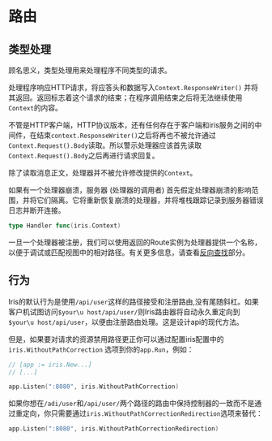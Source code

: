 # 路由

## 类型处理

顾名思义，类型处理用来处理程序不同类型的请求。

处理程序响应HTTP请求，将应答头和数据写入`Context.ResponseWriter()` 并将其返回。返回标志着这个请求的结束；在程序调用结束之后将无法继续使用`Context`的内容。

不管是HTTP客户端，HTTP协议版本，还有任何存在于客户端和iris服务之间的中间件，在结束`context.ResponseWriter()`之后将再也不被允许通过`Context.Request().Body`读取。所以警示处理器应该首先读取`Context.Request().Body`之后再进行请求回复。

除了读取消息正文，处理器并不被允许修改提供的`Context`。

如果有一个处理器崩溃，服务器 (处理器的调用者) 首先假定处理器崩溃的影响范围，并将它们隔离。它将重新恢复崩溃的处理器，并将堆栈跟踪记录到服务器错误日志并断开连接。

```go
type Handler func(iris.Context)
```

一旦一个处理器被注册，我们可以使用返回的Route实例为处理器提供一个名称，以便于调试或匹配视图中的相对路径。有关更多信息，请查看[反向查找](/ReverseLookups.md)部分。

## 行为

Iris的默认行为是使用`/api/user`这样的路径接受和注册路由,没有尾随斜杠。如果客户机试图访问`$your\u host/api/user/`则Iris路由器将自动永久重定向到`$your\u host/api/user`，以便由注册路由处理。这是设计api的现代方法。

但是，如果要对请求的资源禁用路径更正你可以通过配置iris配置中的 `iris.WithoutPathCorrection` 选项到你的`app.Run`，例如：

```go
// [app := iris.New...]
// [...]

app.Listen(":8080", iris.WithoutPathCorrection)
```

如果你想在`/adi/user`和`/api/user/`两个路径的路由中保持控制器的一致而不是通过重定向，你只需要通过`iris.WithoutPathCorrectionRedirection`选项来替代：

```go
app.Listen(":8080", iris.WithoutPathCorrectionRedirection)
```
